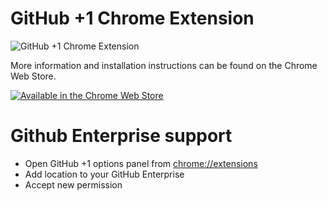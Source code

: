 # GitHub +1 Chrome Extension

![GitHub +1 Chrome Extension](http://i.imgur.com/wJLc7R4.png)

More information and installation instructions can be found on the Chrome Web Store.

[![Available in the Chrome Web Store](https://developer.chrome.com/webstore/images/ChromeWebStore_BadgeWBorder_v2_206x58.png)](https://chrome.google.com/webstore/detail/github-%201s/lddfkkebajnpiicnpfamebilmhamkeme)

# Github Enterprise support

* Open GitHub +1 options panel from [chrome://extensions](chrome://extensions)
* Add location to your GitHub Enterprise
* Accept new permission
